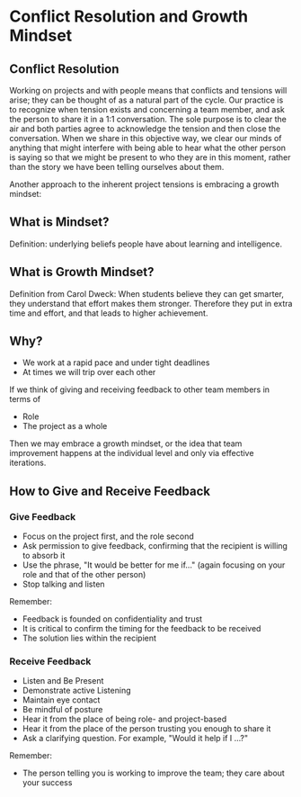 # Conflict Resolution and Growth Mindset

## Conflict Resolution

Working on projects and with people means that conflicts and tensions will arise; they can be thought of as a natural part of the cycle. Our practice is to recognize when tension exists and concerning a team member, and ask the person to share it in a 1:1 conversation. The sole purpose is to clear the air and both parties agree to acknowledge the tension and then close the conversation. When we share in this objective way, we clear our minds of anything that might interfere with being able to hear what the other person is saying so that we might be present to who they are in this moment, rather than the story we have been telling ourselves about them.

Another approach to the inherent project tensions is embracing a growth mindset:

## What is Mindset?

Definition: underlying beliefs people have about learning and intelligence.

## What is Growth Mindset?

Definition from Carol Dweck: When students believe they can get smarter, they understand that effort makes them stronger. Therefore they put in extra time and effort, and that leads to higher achievement.

## Why?

-   We work at a rapid pace and under tight deadlines
-   At times we will trip over each other

If we think of giving and receiving feedback to other team members in terms of

-   Role
-   The project as a whole

Then we may embrace a growth mindset, or the idea that team improvement happens at the individual level and only via effective iterations.

## How to Give and Receive Feedback

### Give Feedback

-   Focus on the project first, and the role second
-   Ask permission to give feedback, confirming that the recipient is willing to absorb it
-   Use the phrase, "It would be better for me if…" (again focusing on your role and that of the other person)
-   Stop talking and listen

Remember:

-   Feedback is founded on confidentiality and trust
-   It is critical to confirm the timing for the feedback to be received
-   The solution lies within the recipient

### Receive Feedback

-   Listen and Be Present
-   Demonstrate active Listening
-   Maintain eye contact
-   Be mindful of posture
-   Hear it from the place of being role- and project-based
-   Hear it from the place of the person trusting you enough to share it
-   Ask a clarifying question. For example, "Would it help if I ...?"

Remember:

-   The person telling you is working to improve the team; they care about your success
